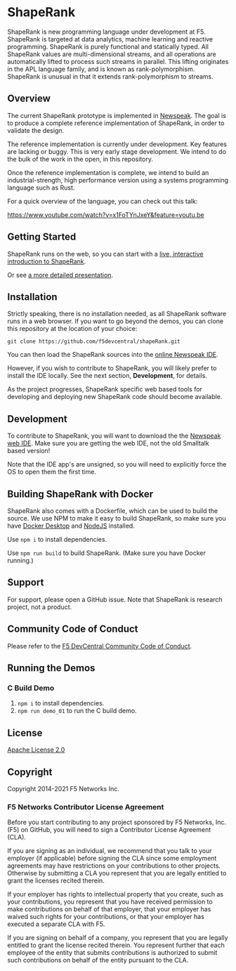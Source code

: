 # ShapeRank

ShapeRank is new programming language under development at F5.  ShapeRank is targeted at data analytics, machine learning and reactive programming. ShapeRank is purely functional and statically typed. All ShapeRank values are multi-dimensional streams, and all operations are automatically lifted to process such streams in parallel. This lifting originates in the APL language family, and is known as rank-polymorphism.  ShapeRank is unusual in that it extends  rank-polymorphism to streams.


## Overview

The current ShapeRank prototype is implemented in [Newspeak](https://newspeaklanguage.org).
The goal is to produce a complete reference implementation of ShapeRank,
in order to validate the design.

The reference implementation is currently under development. Key features are
lacking or buggy. This is very early stage  development. We intend to do the bulk
of the work in the open, in this repository.

Once the reference implementation is complete, we intend to build
an industrial-strength, high performance version using a systems
programming language such as Rust.

For a quick overview of the language, you can check out this talk:

https://www.youtube.com/watch?v=x1FoTYnJxeY&feature=youtu.be


## Getting Started

ShapeRank runs on the web, so you can start with a [live,  interactive introduction to ShapeRank](
https://f5devcentral.github.io/shapeRank/shapeRankIntro.html?snapshot=ShapeRankDemo.vfuel).

Or see [a more detailed presentation](
https://f5devcentral.github.io/shapeRank/shapeRankPreso.html?snapshot=ShapeRankDemo.vfuel#).


## Installation

Strictly speaking, there is no installation needed, as all ShapeRank
software runs in a web browser. If you want to go beyond the demos,
you can clone this repository at the location of your choice:

```
git clone https://github.com/f5devcentral/shapeRank.git
```

You can then load the ShapeRank sources into the [online Newspeak IDE](https://newspeaklanguage.org/samples/primordialsoup.html?snapshot=HopscotchWebIDE.vfuel).

However, if you wish to contribute to
ShapeRank,  you will likely prefer to install the IDE locally.  See
the next section, **Development**,  for details.

As the project progresses, ShapeRank specific web based  tools for
developing and deploying new ShapeRank code should become available.


## Development

To contribute to ShapeRank, you will want to download the the [Newspeak web
IDE](https://newspeaklanguage.org/downloads.html). Make sure you are
getting the web IDE, not the old Smalltalk based version!

Note that the IDE app's are unsigned, so you will need to explicitly force
the OS to open them the first  time.

## Building ShapeRank with Docker

ShapeRank also comes with a Dockerfile, which can be used to build the source. We use NPM to make it easy to build ShapeRank, so make sure you have [Docker Desktop](https://www.docker.com/products/docker-desktop) and [NodeJS](https://nodejs.org/) installed.

Use `npm i` to install dependencies.

Use `npm run build` to build ShapeRank. (Make sure you have Docker running.)
## Support
For support, please open a GitHub issue. Note that ShapeRank is research project, not a product.

## Community Code of Conduct
Please refer to the [F5 DevCentral Community Code of Conduct](code_of_conduct.md).

## Running the Demos

### C Build Demo
1. ```npm i``` to install dependencies.
2. ```npm run demo_01``` to run the C build demo.

## License
[Apache License 2.0](LICENSE)

## Copyright
Copyright 2014-2021 F5 Networks Inc.


### F5 Networks Contributor License Agreement

Before you start contributing to any project sponsored by F5 Networks, Inc. (F5) on GitHub, you will need to sign a Contributor License Agreement (CLA).

If you are signing as an individual, we recommend that you talk to your employer (if applicable) before signing the CLA since some employment agreements may have restrictions on your contributions to other projects.
Otherwise by submitting a CLA you represent that you are legally entitled to grant the licenses recited therein.

If your employer has rights to intellectual property that you create, such as your contributions, you represent that you have received permission to make contributions on behalf of that employer, that your employer has waived such rights for your contributions, or that your employer has executed a separate CLA with F5.

If you are signing on behalf of a company, you represent that you are legally entitled to grant the license recited therein.
You represent further that each employee of the entity that submits contributions is authorized to submit such contributions on behalf of the entity pursuant to the CLA.
